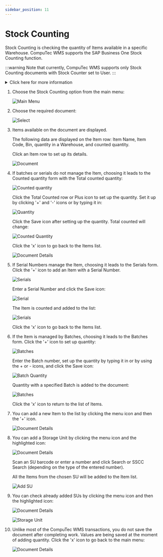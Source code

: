 ```yaml
---
sidebar_position: 11
---
```


# Stock Counting

Stock Counting is checking the quantity of Items available in a specific Warehouse. CompuTec WMS supports the SAP Business One Stock Counting function.

:::warning
    Note that currently, CompuTec WMS supports only Stock Counting documents with Stock Counter set to User.
:::
<details>
<summary>Click here for more information</summary>
<div>
:::info Path
SAP Business One: Stock Management > Stock Transactions > Stock Counting Transactions > Stock Counting
:::
![Inventory Counting](./media/inventory-counting.png)
</div>
</details>

1. Choose the Stock Counting option from the main menu:

    ![Main Menu](./media/st-StockCounting.webp)
2. Choose the required document:

    ![Select](./media/st-SelectStockCounting.webp)
3. Items available on the document are displayed.

    The following data are displayed on the Item row: Item Name, Item Code, Bin, quantity in a Warehouse, and counted quantity.

    Click an Item row to set up its details.

    ![Document](./media/st-DocDet-1.webp)
4. If batches or serials do not manage the Item, choosing it leads to the Counted quantity form with the Total counted quantity:

    ![Counted quantity](./media/st-NotCountedQuantity.webp)

    Click the Total Counted row or Plus icon to set up the quantity. Set it up by clicking '+' and '-' icons or by typing it in:

    ![Quantity](./media/st-Quantity.webp)

    Click the Save icon after setting up the quantity. Total counted will change:

    ![Counted Quantity](./media/st-CountedQuantity.webp)

    Click the 'x' icon to go back to the Items list.

    ![Document Details](./media/st-DocDet-2.webp)
5. If Serial Numbers manage the Item, choosing it leads to the Serials form. Click the '+' icon to add an Item with a Serial Number.

    ![Serials](./media/st-Serials.webp)

    Enter a Serial Number and click the Save icon:

    ![Serial](./media/st-Serial.webp)

    The Item is counted and added to the list:

    ![Serials](./media/st-Serials2.webp)

    Click the 'x' icon to go back to the Items list.
6. If the Item is managed by Batches, choosing it leads to the Batches form. Click the '+' icon to set up quantity:

    ![Batches](./media/st-Batches.webp)

    Enter the Batch number, set up the quantity by typing it in or by using the + or - icons, and click the Save icon:

    ![Batch Quantity](./media/st-Batch-Quantity.webp)

    Quantity with a specified Batch is added to the document:

    ![Batches](./media/st-Batches-1.webp)

    Click the 'x' icon to return to the list of Items.
7. You can add a new Item to the list by clicking the menu icon and then the '+' icon.

    ![Document Details](./media/st-DocDet-Add.webp)

8. You can add a Storage Unit by clicking the menu icon and the highlighted icon:

    ![Document Details](./media/st-DocDet-AddS.webp)

    Scan an SU barcode or enter a number and click Search or SSCC Search (depending on the type of the entered number).

    All the Items from the chosen SU will be added to the Item list.

    ![Add SU](./media/st-AddSU.webp)
9. You can check already added SUs by clicking the menu icon and then the highlighted icon:

    ![Document Details](./media/st-DocDet-AddSt.webp)

    ![Storage Unit](./media/st-SU-Empty.webp)
10. Unlike most of the CompuTec WMS transactions, you do not save the document after completing work. Values are being saved at the moment of adding quantity. Click the 'x' icon to go back to the main menu:

    ![Document Details](./media/st-Finish.webp)
